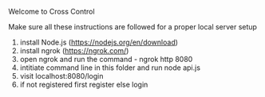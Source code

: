 Welcome to Cross Control

Make sure all these instructions are followed for a proper local server setup

1. install Node.js (https://nodejs.org/en/download)
2. install ngrok (https://ngrok.com/)
3. open ngrok and run the command -
   ngrok http 8080
4. intitiate command line in this folder and run
   node api.js
5. visit localhost:8080/login
6. if not registered first register else login